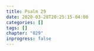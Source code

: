 ```yaml
---
title: Psalm 29
date: 2020-03-28T20:25:15-04:00
categories: []
tags: []
chapter: "029"
inprogress: false
---
```


